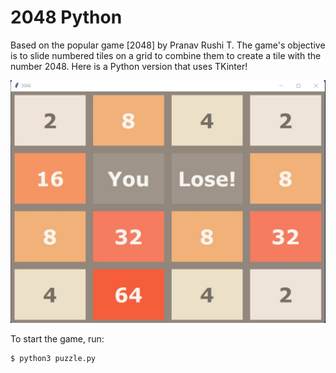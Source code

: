 2048 Python
===========

Based on the popular game [2048] by Pranav Rushi T. The game's objective is to slide numbered tiles on a grid to combine them to create a tile with the number 2048. Here is a Python version that uses TKinter! 

![screenshot](img/ss.jpg)

To start the game, run:
    
    $ python3 puzzle.py

